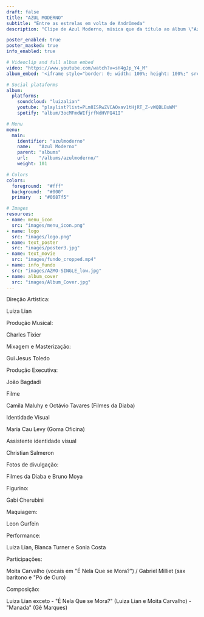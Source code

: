 ```yaml
---
draft: false
title: "AZUL MODERNO"
subtitle: "Entre as estrelas em volta de Andrômeda"
description: "Clipe de Azul Moderno, música que da título ao álbum \"Azul Moderno\" de Luiza Lian."

poster_enabled: true
poster_masked: true
info_enabled: true

# Videoclip and full album embed
video: "https://www.youtube.com/watch?v=sH4gJp_Y4_M"
album_embed: '<iframe style="border: 0; width: 100%; height: 100%;" src="https://bandcamp.com/EmbeddedPlayer/album=3413521932/size=large/bgcol=ffffff/linkcol=0687f5/artwork=none/track=2818734274/transparent=true/" seamless></iframe>'

# Social plataforms
album:
  platforms:
    soundcloud: "luizalian"
    youtube: "playlist?list=PLm8ISRwZVCAOxav1tHjRT_Z-vWQBLBuWM"
    spotify: "album/3ocMFmdWIfjrfNdHVFQ41I"

# Menu
menu:
  main:
    identifier: "azulmoderno"
    name:   "Azul Moderno"
    parent: "albums"
    url:    "/albums/azulmoderno/"
    weight: 101

# Colors
colors:
  foreground:  "#fff"
  background:  "#000"
  primary   : "#0687f5"

# Images
resources:
- name: menu_icon
  src: "images/menu_icon.png"
- name: logo
  src: "images/logo.png"
- name: text_poster
  src: "images/poster3.jpg"
- name: text_movie
  src: "images/fundo_cropped.mp4"
- name: info_fundo
  src: "images/AZMO-SINGLE_low.jpg"
- name: album_cover
  src: "images/Album_Cover.jpg"
---
```


<div class="ficha_tecnica">
  <div><label>Direção Artística:</label><p>Luiza Lian</p></div>
  <div><label>Produção Musical:</label><p>Charles Tixier</p></div>
  <div><label>Mixagem e Masterização:</label><p> Gui Jesus Toledo</p></div>
  <div><label>Produção Executiva:</label><p> João Bagdadi</p></div>
  <div><label>Filme</label><p> Camila Maluhy e Octávio Tavares (Filmes da Diaba)</p></div>
  <div><label>Identidade Visual</label><p> Maria Cau Levy (Goma Oficina)</p></div>
  <div><label>Assistente identidade visual</label><p> Christian Salmeron</p></div>
  <div><label>Fotos de divulgação:</label><p>Filmes da Diaba e Bruno Moya</p></div>
  <div><label>Figurino:</label><p> Gabi Cherubini</p></div>
  <div><label>Maquiagem:</label><p> Leon Gurfein</p></div>
  <div><label>Performance:</label><p> Luiza Lian, Bianca Turner e Sonia Costa</p></div>
  <div><label>Participações:</label><p> Moita Carvalho (vocais em "É Nela Que se Mora?") / Gabriel Milliet (sax baritono e "Pó de Ouro)</p></div>
  <div><label>Composição:</label><p>Luiza Lian exceto - "É Nela Que se Mora?" (Luiza Lian e Moita Carvalho) - "Manada" (Gê Marques)</p></div>
</div>